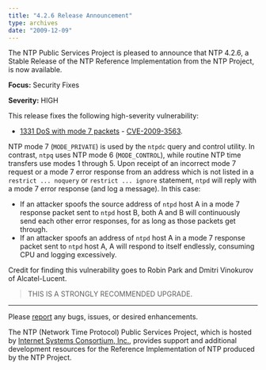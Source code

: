 ```yaml
---
title: "4.2.6 Release Announcement"
type: archives
date: "2009-12-09"
---
```


The NTP Public Services Project is pleased to announce that NTP 4.2.6, a Stable Release of the NTP Reference Implementation from the NTP Project, is now available.

**Focus:** Security Fixes

**Severity:** HIGH

This release fixes the following high-severity vulnerability:

* [1331 DoS with mode 7 packets](/support/securitynotice/ntpbug1331) - [CVE-2009-3563](https://nvd.nist.gov/vuln/detail/CVE-2009-3563).

NTP mode 7 (`MODE_PRIVATE`) is used by the `ntpdc` query and control utility. In contrast, `ntpq` uses NTP mode 6 (`MODE_CONTROL`), while routine
NTP time transfers use modes 1 through 5. Upon receipt of an incorrect mode 7 request or a mode 7 error response from an address which is not
listed in a `restrict ... noquery` or `restrict ... ignore` statement, `ntpd` will reply with a mode 7 error response (and log a message). In
this case:

* If an attacker spoofs the source address of `ntpd` host A in a mode 7 response packet sent to `ntpd` host B, both A and B will continuously send
each other error responses, for as long as those packets get through.
* If an attacker spoofs an address of `ntpd` host A in a mode 7 response packet sent to `ntpd` host A, A will respond to itself endlessly,
consuming CPU and logging excessively.

Credit for finding this vulnerability goes to Robin Park and Dmitri Vinokurov of Alcatel-Lucent.

> THIS IS A STRONGLY RECOMMENDED UPGRADE.

* * *

Please [report](https://bugs.ntp.org/) any bugs, issues, or desired enhancements.

The NTP (Network Time Protocol) Public Services Project, which is hosted by [Internet Systems Consortium, Inc.](https://www.isc.org/), provides support and additional development resources for the Reference Implementation of NTP produced by the NTP Project.